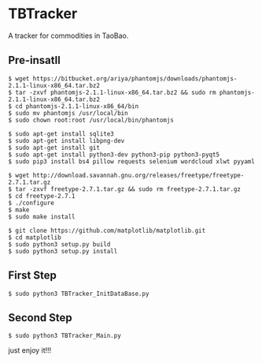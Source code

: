 # TBTracker

A tracker for commodities in TaoBao.

## Pre-insatll

```shell
$ wget https://bitbucket.org/ariya/phantomjs/downloads/phantomjs-2.1.1-linux-x86_64.tar.bz2
$ tar -zxvf phantomjs-2.1.1-linux-x86_64.tar.bz2 && sudo rm phantomjs-2.1.1-linux-x86_64.tar.bz2
$ cd phantomjs-2.1.1-linux-x86_64/bin
$ sudo mv phantomjs /usr/local/bin
$ sudo chown root:root /usr/local/bin/phantomjs
```

```shell
$ sudo apt-get install sqlite3
$ sudo apt-get install libpng-dev
$ sudo apt-get install git
$ sudo apt-get install python3-dev python3-pip python3-pyqt5
$ sudo pip3 install bs4 pillow requests selenium wordcloud xlwt pyyaml
```

```shell
$ wget http://download.savannah.gnu.org/releases/freetype/freetype-2.7.1.tar.gz
$ tar -zxvf freetype-2.7.1.tar.gz && sudo rm freetype-2.7.1.tar.gz
$ cd freetype-2.7.1
$ ./configure
$ make
$ sudo make install
```

```shell
$ git clone https://github.com/matplotlib/matplotlib.git
$ cd matplotlib
$ sudo python3 setup.py build
$ sudo python3 setup.py install
```

## First Step

```shell
$ sudo python3 TBTracker_InitDataBase.py
```

## Second Step

```shell
$ sudo python3 TBTracker_Main.py
```

just enjoy it!!!
